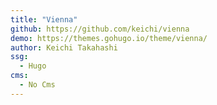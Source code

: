 ```yaml
---
title: "Vienna"
github: https://github.com/keichi/vienna
demo: https://themes.gohugo.io/theme/vienna/
author: Keichi Takahashi
ssg:
  - Hugo
cms:
  - No Cms
---
```

